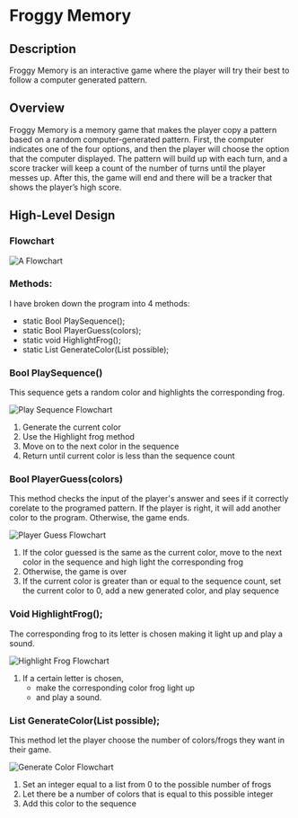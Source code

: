 # Froggy Memory

## Description
Froggy Memory is an interactive game where the player will try their best to follow a computer generated pattern.

## Overview
Froggy Memory is a memory game that makes the player copy a pattern based on a random computer-generated pattern. First, the computer indicates one of the four options, and then the player will choose the option that the computer displayed. The pattern will build up with each turn, and a score tracker will keep a count of the number of turns until the player messes up. After this, the game will end and there will be a tracker that shows the player’s high score. 

## High-Level Design
### Flowchart
![A Flowchart](flowcharts/FroggyMemoryFlowchart.png)

### Methods:
I have broken down the program into 4 methods:
- static Bool PlaySequence();
- static Bool PlayerGuess(colors);
- static void HighlightFrog(); 
- static List GenerateColor(List<frogs> possible);
  
### Bool PlaySequence()
This sequence gets a random color and highlights the corresponding frog. 

![Play Sequence Flowchart](flowcharts/PlaySequenceFlowchart.png)

1. Generate the current color
2. Use the Highlight frog method 
3. Move on to the next color in the sequence
4. Return until current color is less than the sequence count

### Bool PlayerGuess(colors)
This method checks the input of the player's answer and sees if it correctly corelate to the programed pattern. If the player is right, it will add another color to the program. Otherwise, the game ends. 

![Player Guess Flowchart](flowcharts/PlayerGuessFlowchart.png)

1. If the color guessed is the same as the current color, move to the next color in the sequence and high light the corresponding frog
2. Otherwise, the game is over
3. If the current color is greater than or equal to the sequence count, set the current color to 0, add a new generated color, and play sequence

### Void HighlightFrog(); 
The corresponding frog to its letter is chosen making it light up and play a sound. 

![Highlight Frog Flowchart](flowcharts/HighlightFrogFlowchart.png)

1. If a certain letter is chosen, 
   - make the corresponding color frog light up 
   - and play a sound.


### List GenerateColor(List<frogs> possible);
This method let the player choose the number of colors/frogs they want in their game. 

![Generate Color Flowchart](flowcharts/GenerateColorFlowchart.png)

1. Set an integer equal to a list from 0 to the possible number of frogs
2. Let there be a number of colors that is equal to this possible integer
3. Add this color to the sequence 
